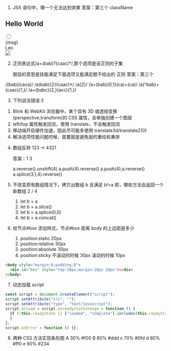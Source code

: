 <!-- @format -->

1. JSX 语句中，哪一个无法达到效果
   答案：第三个 className

<h2>Hello World</h2>
<input type="checkbox"/>
<div class="msg-box">{msg}</div> 
<label htmlFor="name">Leo</label>
<div style={{height:50}}></div>
<img src={imgSrc}/>

2. 正则表达式/a+(bab)?(caac)\*/,那个选项是该正则的子集

   题目的意思是技能满足下面选项又能满足题干给出的 正则
   答案：第三个

/(bab)(caca)/
/a(bab){2}(caac)\*/
/a{2}/
/a+(bab){0,1}(ca)+(ca)/
/a(^bab)+(caac){1,}/
/a+(babc){2,}(acc){1,}/

3. 下列说法错误:3

1) Blink 和 WebKit 浏览器中，某个具有 3D 或透视变换(perspective,transform)的 CSS 属性，会单独创建一个图层
2) left/top 属性触发回流，使用 translate，不会触发回流
3) 移动端开启硬件加速，因此尽可能多使用 translate3d/translateZ(0)
4) 解决选项性能问题时候，首要就是避免层的重绘和重排

4. 数组反转 123 -> 4321

   答案：1 3

   a.reverse().unshift(4)
   a.push(4).reverse()
   a.push(4);a.reverse()
   a.splice(3,1,4).reverse()

5. 不改变原有数组情况下，拷贝出数组 b 且满足 b!=a
   即，哪些方法会返回一个新数组 2 / 4

   1. let b = a
   2. let b = a.slice()
   3. let b = a.splice(0,0)
   4. let b = a.concat()

6. 给节点#box 添加样式，节点#box 距离 body 的上边距是多少

   1. position:static 20px
   2. position:relative 30px
   3. position:absolute 30px
   4. position:sticky 不滚动的时候 30px 滚动的时候 10px

```html
<body style="margin:0;padding:0">
  <div id="box" style="top:10px;margin:20px 10px"></div>
</body>
```

7. 动态加载 script

```javascript
const script = document.createElement("script");
script.setAttribute("src", "");
script.setAttribute("type", "text/javascript");
script.onload = script.onreadystatechange = function () {
  if (!this.readyState || ["loaded", "complete"].includes(this.readyState)) {
  }
};
script.onError = function () {};
```

8. 两种 CSS 方法实现条形图
   A 30% #f00
   B 80% #ddd
   c 70% #0fd
   d 60% #ff0
   e 90% #234
